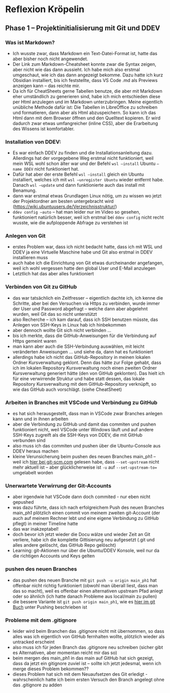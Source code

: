 # Reflexion Kröpelin
## Phase 1 – Projektinitialisierung mit Git und DDEV
### Was ist Markdown?
* Ich wusste zwar, dass Markdown ein Text-Datei-Format ist, hatte das aber bisher noch nicht angewendet.
* Der Link zum Markdown-Cheatsheet konnte zwar die Syntax zeigen, aber nicht wie das dann aussieht. Ich habe mich also erstmal umgeschaut, wie ich das dann angezeigt bekomme. Dazu hatte ich kurz Obsidian installiert, bis ich feststellte, dass VS Code .md als Previews anzeigen kann – das reichte mir.
* Da ich für CheatSheets gerne Tabellen benutze, die aber mit Markdown eher umständlich zu generieren sind, habe ich mich entschieden diese per Html anzulegen und im Markdown unterzubringen. Meine eigentlich unübliche Methode dafür ist: Die Tabellen in LibreOffice zu schreiben und formatieren, dann aber als Html abzuspeichern. So kann ich das Html dann mit dem Browser öffnen und den Quelltext kopieren. Er wird dadurch zwar etwas umfangreicher (inline CSS), aber die Erarbeitung des Wissens ist komfortabler.

### Installation von DDEV:
* Es war einfach DDEV zu finden und die Installationsanleitung dazu. Allerdings hat der vorgegebene Weg erstmal nicht funktioniert, weil mein WSL wohl schon älter war und der Befehl `wsl –install` Ubuntu `–name DDEV` nicht funktioniert hat.
* Dafür hat aber der erste Befehl `wsl –install` gleich ein Ubuntu installiert, welches ich mit `wsl –unregister Ubuntu` wieder entfernt habe. Danach `wsl –update` und dann funktionierte auch das install mit Benamung.
* dann war erstmal etwas Grundlagen Linux nötig, um zu wissen wo jetzt der Projektordner am besten untergebracht wird (https://wiki.ubuntuusers.de/Verzeichnisstruktur/)
* `ddev config –auto` – hat man leider nur im Video so gesehen, funktioniert natürlich besser, weil ich erstmal bei `ddev config` nicht recht wusste, wie die aufploppende Abfrage zu verstehen ist

### Anlegen von Git
* erstes Problem war, dass ich nicht bedacht hatte, dass ich mit WSL und DDEV ja eine Virtuelle Maschine habe und Git also erstmal in DDEV installieren muss
* auch habe ich die Einrichtung von Git etwas durcheinander angefangen, weil ich wohl vergessen hatte den global User und E-Mail anzulegen
* Letztlich hat das aber alles funktioniert

### Verbinden von Git zu GitHub
* das war tatsächlich ein Zeitfresser – eigentlich dachte ich, ich kenne die Schritte, aber bei den Versuchen via Https zu verbinden, wurde immer der User und Password abgefragt – welche dann aber abgelehnt wurden, weil Git das so nicht unterstützt
* also Recherche – ich kam darauf, dass ich SSH benutzen müsste, das Anlegen von SSH-Keys in Linux hab ich hinbekommen
* aber dennoch wollte Git sich nicht verbinden …
* bis ich merkte, dass die GitHub-Anweisungen für die Verbindung auf Https gemeint waren
* man kann aber auch die SSH-Verbindung auswählen, mit leicht veränderten Anweisungen … und siehe da, dann hat es funktioniert
* allerdings habe ich nicht das GitHub-Repository in meinen lokalen Ordner Kursverwaltung geklont. Denn das hätte zur Folge gehabt, dass ich im lokalen Repository Kursverwaltung noch einen zweiten Ordner Kursverwaltung generiert hätte (den von GitHub geklonten). Das hielt ich für eine verwirrende Struktur und habe statt dessen, das lokale Repository Kursverwaltung mit dem GitHub-Repository verknüpft, so wie das GitHub auch vorschlägt. (siehe CheatSheet)

### Arbeiten in Branches mit VSCode und Verbindung zu GitHub
* es hat sich herausgestellt, dass man in VSCode zwar Branches anlegen kann und in ihnen arbeiten
* aber die Verbindung zu GitHub und damit das commiten und pushen funktioniert nicht, weil VSCode unter Windows läuft und auf andere SSH-Keys zugreift als die SSH-Keys von DDEV, die mit GitHub verbunden sind
* also muss ich das commiten und pushen über die Ubuntu-Console aus DDEV heraus machen
* kleine Verunsicherung beim pushen des neuen Branches main_ph1 – weil ich [hier bei git-scm.com](https://git-scm.com/docs/git-branch#Documentation/git-branch.txt---set-upstream "https://git-scm.com/docs/git-branch#Documentation/git-branch.txt---set-upstream") gelesen habe, dass `--set-upstream` nicht mehr aktuell ist – aber glücklicherweise ist `-u` auf `--set-upstream-to=` umgelabelt worden

### Unerwartete Verwirrung der Git-Accounts
* aber irgendwie hat VSCode dann doch commited - nur eben nicht gepushed
* was dazu führte, dass ich nach erfolgreichem Push des neuen Branches main_ph1 plötzlich einen commit von meinem zweiten git-Account (der auch auf meinem Rechner lebt und eine eigene Verbindung zu GitHub pflegt) in meiner Timeline hatte
* das war inakzeptabel!
* doch bevor ich jetzt wieder die Docu wälze und wieder Zeit an Git verliere, habe ich die komplette Gittisierung neu aufgesetzt (.git und alles andere gelöscht, das GitHub Repo gelöscht)
* Learning: git-Aktionen nur über die Ubuntu/DDEV Konsole, weil nur da die richtigen Accounts und Keys gelten

### pushen des neuen Branches
* das pushen des neuen Branche mit `git push -u origin main_ph1` hat offenbar nicht richtig funktioniert (obwohl man überall liest, dass man das so macht), weil es offenbar einen alternativen upstream Pfad anlegt oder so ähnlich (ich hatte danach Probleme aus local/main zu pullen)
* die bessere Variante ist `git push origin main_ph1`, wie es [hier im git Buch](https://git-scm.com/book/en/v2/Git-Branching-Remote-Branches "https://git-scm.com/book/en/v2/Git-Branching-Remote-Branches") unter Pushing beschrieben ist

### Probleme mit dem .gitignore
* leider wird beim Branchen das .gitignore nicht mit übernommen, so dass alles was ich eigentlich von GitHub fernhalten wollte, plötzlich wieder als untracked erscheint
* also muss ich für jeden Branch das .gitignore neu schreiben (sicher gibt es Alternativen, aber momentan reicht mir das so)
* beim mergen des main_ph1 in das main auf GitHub hat sich gezeigt, dass da jetzt ein gitignore zuviel ist – sollte ich jetzt jedesmal, wenn ich merge dieses Problem bekommen??
* dieses Problem hat sich mit dem Neuaufsetzen des Git erledigt - wahrscheinlich hatte ich beim ersten Versuch den Branch angelegt ohne das .gitignore zu adden